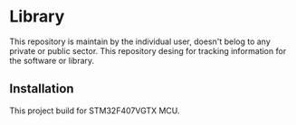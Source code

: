 # Library
This repository is maintain by the individual user, doesn't belog to any private or public sector. This repository desing for tracking information for the software or library.

## Installation
This project build for STM32F407VGTX MCU.

